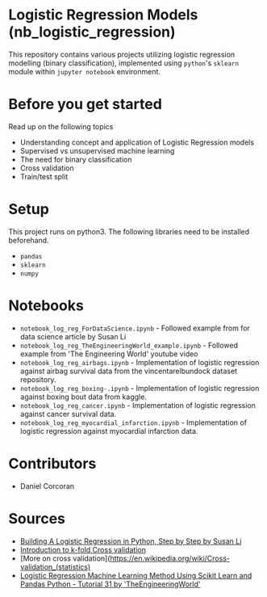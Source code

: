# Logistic Regression Models (nb_logistic_regression)
This repository contains various projects utilizing logistic regression modelling (binary classification), implemented using `python`'s `sklearn` module within `jupyter notebook` environment.

# Before you get started
Read up on the following topics
- Understanding concept and application of Logistic Regression models
- Supervised vs unsupervised machine learning
- The need for binary classification
- Cross validation
- Train/test split

# Setup
This project runs on python3. The following libraries need to be installed beforehand.
- `pandas`
- `sklearn`
- `numpy`

# Notebooks
- `notebook_log_reg_ForDataScience.ipynb` - Followed example from for data science article by Susan Li
- `notebook_log_reg_TheEngineeringWorld_example.ipynb` - Followed example from 'The Engineering World' youtube video
- `notebook_log_reg_airbags.ipynb` - Implementation of logistic regression against airbag survival data from the vincentarelbundock dataset repository.
- `notebook_log_reg_boxing-.ipynb` - Implementation of logistic regression against boxing bout data from kaggle.
- `notebook_log_reg_cancer.ipynb` - Implementation of logistic regression against cancer survival data.
- `notebook_log_reg_myocardial_infarction.ipynb` - Implementation of logistic regression against myocardial infarction data.

# Contributors 
- Daniel Corcoran

# Sources
- [Building A Logistic Regression in Python, Step by Step by Susan Li](https://towardsdatascience.com/building-a-logistic-regression-in-python-step-by-step-becd4d56c9c8)
- [Introduction to k-fold Cross validation](https://machinelearningmastery.com/k-fold-cross-validation/)
- [More on cross validation](https://en.wikipedia.org/wiki/Cross-validation_(statistics)
- [Logistic Regression Machine Learning Method Using Scikit Learn and Pandas Python - Tutorial 31 by 'TheEngineeringWorld'](https://www.youtube.com/watch?v=1nWFHa6K23w)
